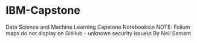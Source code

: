 # IBM-Capstone
Data Science and Machine Learning Capstone Notebooks\n
NOTE: Folium maps do not display on GitHub - unknown security issue\n
By Neil Samant
